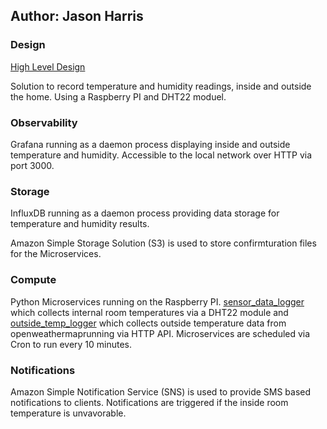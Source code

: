 ## Author: Jason Harris

### Design

[High Level Design](Nursery.drawio)

Solution to record temperature and humidity readings, inside and outside the home. Using a Raspberry PI and DHT22 moduel.

### Observability

Grafana running as a daemon process displaying inside and outside temperature and humidity. Accessible to the local network over HTTP via port 3000.

### Storage

InfluxDB running as a daemon process providing data storage for temperature and humidity results.

Amazon Simple Storage Solution (S3) is used to store confirmturation files for the Microservices.

### Compute

Python Microservices running on the Raspberry PI. [sensor_data_logger](https://github.com/jasoniharris/pi_temps/blob/main/inside/sensor_data_logger.py) which collects internal room temperatures via a DHT22 module and [outside_temp_logger](https://github.com/jasoniharris/pi_temps/blob/main/inside/outside_temp_logger.py) which collects outside temperature data from openweathermaprunning via HTTP API. Microservices are scheduled via Cron to run every 10 minutes.

### Notifications

Amazon Simple Notification Service (SNS) is used to provide SMS based notifications to clients. Notifications are triggered if the inside room temperature is unvavorable.
